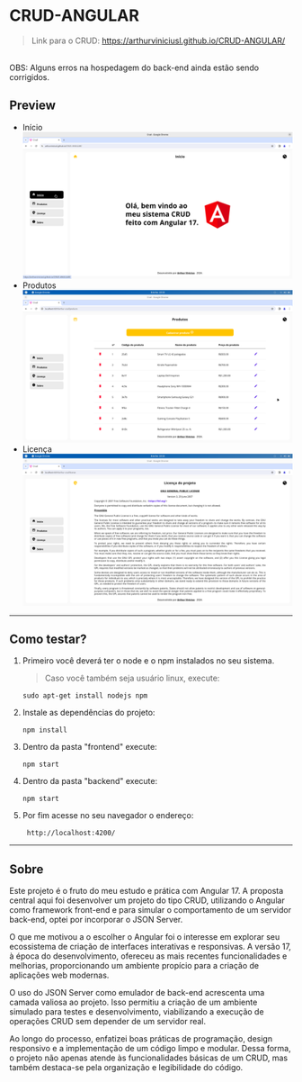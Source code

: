 # CRUD-ANGULAR
>Link para o CRUD: https://arthurviniciusl.github.io/CRUD-ANGULAR/
<br>
OBS: Alguns erros na hospedagem do back-end ainda estão sendo corrigidos. 


## Preview
- Início
  ![plot](./prints/1-print-home.png)
- Produtos
  ![plot](./prints/2-print-products.png)
- Licença
  ![plot](./prints/3-print-lisence.png)
---
## Como testar?
1. Primeiro você deverá ter o node e o npm instalados no seu sistema.
   >Caso você também seja usuário linux, execute:
   ```
   sudo apt-get install nodejs npm
   ```
3. Instale as dependências do projeto:
   ```
   npm install
   ```
4. Dentro da pasta "frontend" execute:
   ```
   npm start
   ```
5. Dentro da pasta "backend" execute:
   ```
   npm start
   ```

6. Por fim acesse no seu navegador o endereço:
   ```
    http://localhost:4200/
   ```

---
## Sobre
 Este projeto é o fruto do meu estudo e prática com Angular 17. A proposta central aqui foi desenvolver um projeto do tipo CRUD, utilizando o Angular como framework front-end e para simular o comportamento de um servidor back-end, optei por incorporar o JSON Server.

O que me motivou a o escolher o Angular foi o interesse em explorar seu ecossistema de criação de interfaces interativas e responsivas. A versão 17, à época do desenvolvimento, ofereceu as mais recentes funcionalidades e melhorias, proporcionando um ambiente propício para a criação de aplicações web modernas.

O uso do JSON Server como emulador de back-end acrescenta uma camada valiosa ao projeto. Isso permitiu a criação de um ambiente simulado para testes e desenvolvimento, viabilizando a execução de operações CRUD sem depender de um servidor real.

Ao longo do processo, enfatizei boas práticas de programação, design responsivo e a implementação de um código limpo e modular. Dessa forma, o projeto não apenas atende às funcionalidades básicas de um CRUD, mas também destaca-se pela organização e legibilidade do código.

